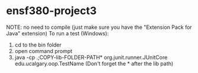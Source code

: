 # ensf380-project3

NOTE: no need to compile (just make sure you have the "Extension Pack for Java" extension)
To run a test (Windows):
1. cd to the bin folder
2. open command prompt
3. java -cp .;COPY-lib-FOLDER-PATH\* org.junit.runner.JUnitCore edu.ucalgary.oop.TestName
(Don't forget the \* after the lib path)